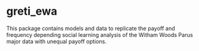 greti_ewa
==========

This package contains models and data to replicate the payoff and frequency depending social learning analysis of the Witham Woods Parus major data with unequal payoff options.
